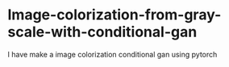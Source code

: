 # Image-colorization-from-gray-scale-with-conditional-gan
I have make a image colorization conditional gan using pytorch
